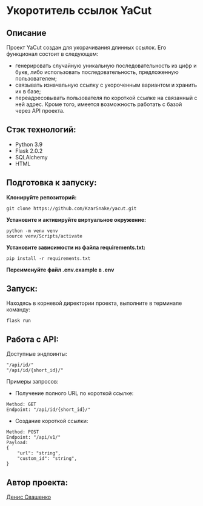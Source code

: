 # Укоротитель ссылок YaCut

## Описание
Проект YaCut создан для укорачивания длинных ссылок. Его функционал состоит в следующем:
- генерировать случайную уникальную последовательность из цифр и букв, либо использовать последовательность, предложенную пользователем;
- связывать изначальную ссылку с укороченным вариантом и хранить их в базе;
- переадресовывать пользователя по короткой ссылке на связанный с ней адрес.
Кроме того, имеется возможность работать с базой через API проекта.

## Стэк технологий:

- Python 3.9
- Flask 2.0.2
- SQLAlchemy
- HTML

## Подготовка к запуску:

**Клонируйте репозиторий:**

```
git clone https://github.com/KzarSnake/yacut.git
```

**Установите и активируйте виртуальное окружение:**

```
python -m venv venv
source venv/Scripts/activate
```

**Установите зависимости из файла requirements.txt:**

```
pip install -r requirements.txt
```

**Переименуйте файл .env.example в .env**

## Запуск:
Находясь в корневой директории проекта, выполните в терминале команду:

```
flask run
```

## Работа с API:

Доступные эндпоинты:

```
"/api/id/"
"/api/id/{short_id}/"
```

Примеры запросов:

- Получение полного URL по короткой ссылке:

```
Method: GET
Endpoint: "/api/id/{short_id}/"
```

- Создание короткой ссылки:

```
Method: POST
Endpoint: "/api/v1/"
Payload:
{
    "url": "string",
    "custom_id": "string",
}
```

## Автор проекта:

[Денис Свашенко](https://github.com/KzarSnake)
